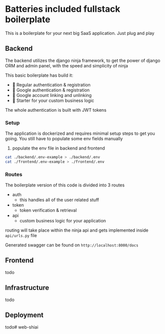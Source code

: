 # Batteries included fullstack boilerplate

This is a boilerplate for your next big SaaS application. Just plug and play

## Backend

The backend utilizes the django ninja framework, to get the power of django ORM and admin panel, with the speed and simplicity of ninja

This basic boilerplate has build it: 
* 📧  Regular authentication & registration
* 🚀  Google authentication & registration
* 🔗  Google account linking and unlinking
* 🔨  Starter for your custom business logic

The whole authentication is built with JWT tokens

### Setup


The application is dockerized and requires minimal setup steps to get you going. You still have to populate some env fields manually

1. populate the env file in backend and frontend

```sh
cat ./backend/.env-example > ./backend/.env
cat ./frontend/.env-example > ./frontend/.env
```
### Routes

The boilerplate version of this code is divided into 3 routes

* auth
    * this handles all of the user related stuff
* token
    * token verification & retrieval
* api
    * custom business logic for your application

routing will take place within the ninja api and gets implemented inside `api/urls.py` file

Generated swagger can be found on `http://localhost:8000/docs`

## Frontend
todo

## Infrastructure
todo

## Deployment
todo# web-shiai
